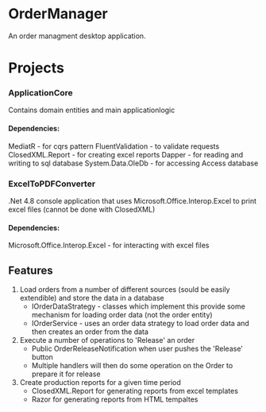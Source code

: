 # OrderManager
An order managment desktop application.

# Projects

### ApplicationCore
Contains domain entities and main applicationlogic 

#### Dependencies:
  MediatR - for cqrs pattern
  FluentValidation - to validate requests
  ClosedXML.Report - for creating excel reports
  Dapper - for reading and writing to sql database
  System.Data.OleDb - for accessing Access database
  
### ExcelToPDFConverter
.Net 4.8 console application that uses Microsoft.Office.Interop.Excel to print excel files (cannot be done with ClosedXML)

#### Dependencies:
  Microsoft.Office.Interop.Excel - for interacting with excel files


## Features
1. Load orders from a number of different sources (sould be easily extendible) and store the data in a database
      * IOrderDataStrategy - classes which implement this provide some mechanism for loading order data (not the order entity)
      * IOrderService - uses an order data strategy to load order data and then creates an order from the data
3. Execute a number of operations to 'Release' an order
      * Public OrderReleaseNotification when user pushes the 'Release' button
      * Multiple handlers will then do some operation on the Order to prepare it for release
4. Create production reports for a given time period
      * ClosedXML.Report for generating reports from excel templates
      * Razor for generating reports from HTML tempaltes
